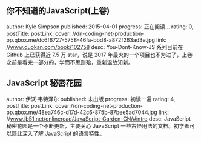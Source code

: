 ## 你不知道的JavaScript(上卷)

author: Kyle Simpson
published: 2015-04-01
progress: 正在阅读...
rating: 0,
postTitle:
postLink:
cover: //dn-coding-net-production-pp.qbox.me/dc6f6727-5758-46fa-bbd8-a872f263ad3e.jpg
link: //www.duokan.com/book/102758
desc: You-Dont-Know-JS 系列目前在 Github 上已获得近 7.5 万 star，说是 2017 年最火的一个项目也不为过了，上卷之前是看完一部分的，学而不思则殆，重新温故知新。

## JavaScript 秘密花园

author: 伊沃·韦特泽尔
published: 未出版
progress: 初读一遍
rating: 4,
postTitle:
postLink:
cover://dn-coding-net-production-pp.qbox.me/48ea746c-d17d-42c6-875b-87bee5ad7044.jpg
link: //www.jb51.net/onlineread/JavaScript-Garden-CN/#intro
desc: JavaScript 秘密花园是一个不断更新，主要关心 JavaScript 一些古怪用法的文档。初学者可以籍此深入了解 JavaScript 的语言特性。